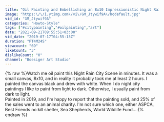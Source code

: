 ```yaml
---
title: "Oil Painting and Embellishing an 8x10 Impressionistic Night Rain Cityscape"
image: "https:\/\/i.ytimg.com\/vi\/GM_Jtywif9A\/hqdefault.jpg"
vid_id: "GM_Jtywif9A"
categories: "Howto-Style"
tags: ["#citypainting","#oilpainting","art"]
date: "2021-09-21T09:55:51+03:00"
vid_date: "2019-07-17T04:55:15Z"
duration: "PT4M24S"
viewcount: "69"
likeCount: "3"
dislikeCount: "0"
channel: "Boesiger Art Studio"
---
```

{% raw %}Watch me oil paint this Night Rain City Scene in minutes. It was a small canvas, 8x10, and in reality it probably took me at least 2 hours. I painted the canvas black and drew with white. When I do night city paintings I like to paint from light to dark. Otherwise, I usually paint from dark to light.<br />    Painted in 2019, and I'm happy to report that the painting sold, and 25% of the sales went to an animal charity. I'm not sure which one, either ASPCA, Best Friends no kill shelter, Sea Shepherds, World Wildlife Fund....{% endraw %}
